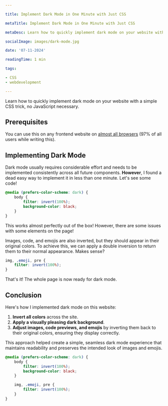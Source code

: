 ```yaml
---

title: Implement Dark Mode in One Minute with Just CSS

metaTitle: Implement Dark Mode in One Minute with Just CSS

metaDesc: Learn how to quickly implement dark mode on your website with a simple CSS trick, no JavaScript necessary.

socialImage: images/dark-mode.jpg

date: '07-11-2024'

readingTime: 1 min

tags:

- CSS
- webdevelopment

---
```


Learn how to quickly implement dark mode on your website with a simple CSS trick, no JavaScript necessary.

## Prerequisites
You can use this on any frontend website on [almost all browsers](https://caniuse.com/prefers-color-scheme) (97% of all users while writing this).

## Implementing Dark Mode

Dark mode usually requires considerable effort and needs to be implemented consistently across all future components. 
**However**, I found a dead easy way to implement it in less than one minute.
Let's see some code!

```css
@media (prefers-color-scheme: dark) {
    body {
        filter: invert(100%);
        background-color: black;
    }
}
```

This works almost perfectly out of the box! However, there are some issues with some elements on the page!

Images, code, and emojis are also inverted, but they should appear in their original colors. To achieve this, we can apply a double inversion to return them to their normal appearance. Makes sense?

```css
img, .emoji, pre {
    filter: invert(100%);
}
```

That's it! The whole page is now ready for dark mode.

## Conclusion

Here's how I implemented dark mode on this website:

1. **Invert all colors** across the site.
2. **Apply a visually pleasing dark background**.
3. **Adjust images, code previews, and emojis** by inverting them back to their original colors, ensuring they display correctly.

This approach helped create a simple, seamless dark mode experience that maintains readability and preserves the intended look of images and emojis.

```css
@media (prefers-color-scheme: dark) {
    body {
        filter: invert(100%);
        background-color: black;
    }

    img, .emoji, pre {
        filter: invert(100%);
    }
}
```
